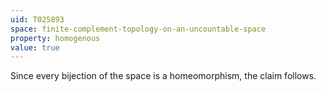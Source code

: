 ```yaml
---
uid: T025893
space: finite-complement-topology-on-an-uncountable-space
property: homogenous
value: true
---
```

Since every bijection of the space is a homeomorphism, the claim follows.

